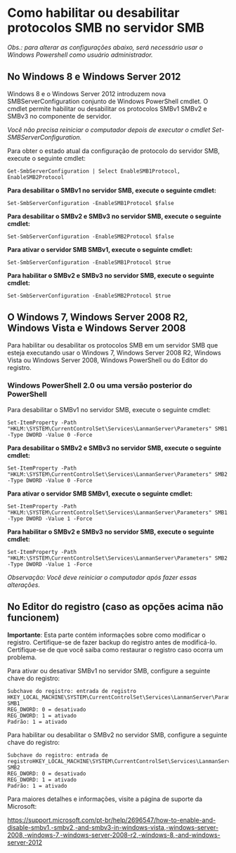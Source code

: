 # Como habilitar ou desabilitar protocolos SMB no servidor SMB

*Obs.: para alterar as configurações abaixo, será necessário usar o Windows Powershell como usuário administrador.*

## No Windows 8 e Windows Server 2012

Windows 8 e o Windows Server 2012 introduzem nova SMBServerConfiguration conjunto de Windows PowerShell cmdlet. O cmdlet permite habilitar ou desabilitar os protocolos SMBv1 SMBv2 e SMBv3 no componente de servidor.

*Você não precisa reiniciar o computador depois de executar o cmdlet Set-SMBServerConfiguration.*

Para obter o estado atual da configuração de protocolo do servidor SMB, execute o seguinte cmdlet:

`Get-SmbServerConfiguration | Select EnableSMB1Protocol, EnableSMB2Protocol`

**Para desabilitar o SMBv1 no servidor SMB, execute o seguinte cmdlet:**

`Set-SmbServerConfiguration -EnableSMB1Protocol $false`

**Para desabilitar o SMBv2 e SMBv3 no servidor SMB, execute o seguinte cmdlet:**

`Set-SmbServerConfiguration -EnableSMB2Protocol $false`

**Para ativar o servidor SMB SMBv1, execute o seguinte cmdlet:**

`Set-SmbServerConfiguration -EnableSMB1Protocol $true`

**Para habilitar o SMBv2 e SMBv3 no servidor SMB, execute o seguinte cmdlet:**

`Set-SmbServerConfiguration -EnableSMB2Protocol $true`

## O Windows 7, Windows Server 2008 R2, Windows Vista e Windows Server 2008

Para habilitar ou desabilitar os protocolos SMB em um servidor SMB que esteja executando usar o Windows 7, Windows Server 2008 R2, Windows Vista ou Windows Server 2008, Windows PowerShell ou do Editor do registro.

### Windows PowerShell 2.0 ou uma versão posterior do PowerShell

Para desabilitar o SMBv1 no servidor SMB, execute o seguinte cmdlet:

`Set-ItemProperty -Path "HKLM:\SYSTEM\CurrentControlSet\Services\LanmanServer\Parameters" SMB1 -Type DWORD -Value 0 -Force`

**Para desabilitar o SMBv2 e SMBv3 no servidor SMB, execute o seguinte cmdlet:**

`Set-ItemProperty -Path "HKLM:\SYSTEM\CurrentControlSet\Services\LanmanServer\Parameters" SMB2 -Type DWORD -Value 0 -Force`

**Para ativar o servidor SMB SMBv1, execute o seguinte cmdlet:**

`Set-ItemProperty -Path "HKLM:\SYSTEM\CurrentControlSet\Services\LanmanServer\Parameters" SMB1 -Type DWORD -Value 1 -Force`

**Para habilitar o SMBv2 e SMBv3 no servidor SMB, execute o seguinte cmdlet:**

`Set-ItemProperty -Path "HKLM:\SYSTEM\CurrentControlSet\Services\LanmanServer\Parameters" SMB2 -Type DWORD -Value 1 -Force`

*Observação: Você deve reiniciar o computador após fazer essas alterações.*

## No Editor do registro (caso as opções acima não funcionem)

**Importante**: Esta parte contém informações sobre como modificar o registro. Certifique-se de fazer backup do registro antes de modificá-lo. Certifique-se de que você saiba como restaurar o registro caso ocorra um problema. 

Para ativar ou desativar SMBv1 no servidor SMB, configure a seguinte chave do registro:
```
Subchave do registro: entrada de registro HKEY_LOCAL_MACHINE\SYSTEM\CurrentControlSet\Services\LanmanServer\Parameters: SMB1
REG_DWORD: 0 = desativado
REG_DWORD: 1 = ativado
Padrão: 1 = ativado
```
Para habilitar ou desabilitar o SMBv2 no servidor SMB, configure a seguinte chave do registro:

```
Subchave do registro: entrada de registroHKEY_LOCAL_MACHINE\SYSTEM\CurrentControlSet\Services\LanmanServer\Parameters: SMB2
REG_DWORD: 0 = desativado
REG_DWORD: 1 = ativado
Padrão: 1 = ativado
```

Para maiores detalhes e informações, visite a página de suporte da Microsoft:

https://support.microsoft.com/pt-br/help/2696547/how-to-enable-and-disable-smbv1,-smbv2,-and-smbv3-in-windows-vista,-windows-server-2008,-windows-7,-windows-server-2008-r2,-windows-8,-and-windows-server-2012
